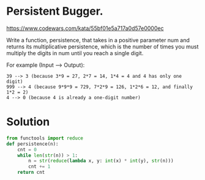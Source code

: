 # Persistent Bugger.

https://www.codewars.com/kata/55bf01e5a717a0d57e0000ec

Write a function, persistence, that takes in a positive parameter num and returns its multiplicative persistence, which
is the number of times you must multiply the digits in num until you reach a single digit.

For example (Input --> Output):

```
39 --> 3 (because 3*9 = 27, 2*7 = 14, 1*4 = 4 and 4 has only one digit)
999 --> 4 (because 9*9*9 = 729, 7*2*9 = 126, 1*2*6 = 12, and finally 1*2 = 2)
4 --> 0 (because 4 is already a one-digit number)
```

# Solution

```python
from functools import reduce
def persistence(n):
    cnt = 0
    while len(str(n)) > 1:
        n = str(reduce(lambda x, y: int(x) * int(y), str(n)))
        cnt += 1
    return cnt
```